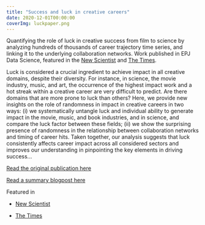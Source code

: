 ```yaml
---
title: "Success and luck in creative careers"
date: 2020-12-01T00:00:00
coverImg: luckpaper.png
---
```


Quantifying the role of luck in creative success from film to science by analyzing hundreds of thousands of career trajectory time series, and linking it to the underlying collaboration networks. Work published in EPJ Data Science, featured in the [New Scientist](https://www.newscientist.com/article/2217628-around-half-of-your-chances-of-career-success-comes-down-to-sheer-luck/) and [The Times](https://thetimes.com.au/world/13371-8-surprising-things-data-science-has-revealed-about-us-over-the-past-decade).

<!--more-->

Luck is considered a crucial ingredient to achieve impact in all creative domains, despite their diversity. For instance, in science, the movie industry, music, and art, the occurrence of the highest impact work and a hot streak within a creative career are very difficult to predict. Are there domains that are more prone to luck than others? Here, we provide new insights on the role of randomness in impact in creative careers in two ways: (i) we systematically untangle luck and individual ability to generate impact in the movie, music, and book industries, and in science, and compare the luck factor between these fields; (ii) we show the surprising presence of randomness in the relationship between collaboration networks and timing of career hits. Taken together, our analysis suggests that luck consistently affects career impact across all considered sectors and improves our understanding in pinpointing the key elements in driving success...


[Read the original publication here](https://link.springer.com/content/pdf/10.1140/epjds/s13688-020-00227-w.pdf)

[Read a summary blogpost here](https://networkdatascience.ceu.edu/node/562 )



Featured in

- [New Scientist](https://www.newscientist.com/article/2217628-around-half-of-your-chances-of-career-success-comes-down-to-sheer-luck/)

- [The Times](https://thetimes.com.au/world/13371-8-surprising-things-data-science-has-revealed-about-us-over-the-past-decade)
